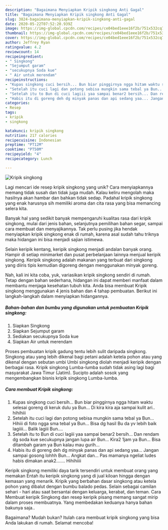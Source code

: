 ```yaml
---
description: "Bagaimana Menyiapkan Kripik singkong Anti Gagal"
title: "Bagaimana Menyiapkan Kripik singkong Anti Gagal"
slug: 3824-bagaimana-menyiapkan-kripik-singkong-anti-gagal
date: 2020-05-22T07:52:20.939Z
image: https://img-global.cpcdn.com/recipes/ce04bed1eee16f2b/751x532cq70/kripik-singkong-foto-resep-utama.jpg
thumbnail: https://img-global.cpcdn.com/recipes/ce04bed1eee16f2b/751x532cq70/kripik-singkong-foto-resep-utama.jpg
cover: https://img-global.cpcdn.com/recipes/ce04bed1eee16f2b/751x532cq70/kripik-singkong-foto-resep-utama.jpg
author: Jeffrey Ryan
ratingvalue: 4.2
reviewcount: 14
recipeingredient:
- " Singkong"
- "Sejumput garam"
- "secukupnya Soda kue"
- " Air untuk merendam"
recipeinstructions:
- "Kupas singkong cuci bersih... Bun biar pinggirnya ngga hitam waktu selesai goreng di keruk dulu ya Bun... Di kira kira aja sampai kulit ari.. hihihiii"
- "Setelah itu cuci lagi dan potong sebisa mungkin sama tebal ya Bun... Hihiii di foto ngga sma tebal ya Bun... Bisa dg hasil Bu da yv lebih baik lagiiii... Balik lagiii Bun...."
- "Setelah itu to Bun di cuci lagiii yaa sampai benar2 bersih... Dan rendam dg soda kue secukupnya jangan lupa air Bun... Kira2 1jam ya Bun... Bisa ditambah garam ya Bun kalau mau gurih..."
- "Habis itu di goreng deh dg minyak panas dan api sedang yaa... Jangan sampai gosong lohhh Bun... Angkat dan... Pas mamanya ngeliat ludes habis dimakan anak2....... Hihihiiii"
categories:
- Resep
tags:
- kripik
- singkong

katakunci: kripik singkong 
nutrition: 217 calories
recipecuisine: Indonesian
preptime: "PT12M"
cooktime: "PT50M"
recipeyield: "4"
recipecategory: Lunch

---
```



![Kripik singkong](https://img-global.cpcdn.com/recipes/ce04bed1eee16f2b/751x532cq70/kripik-singkong-foto-resep-utama.jpg)

Lagi mencari ide resep kripik singkong yang unik? Cara menyiapkannya memang tidak susah dan tidak juga mudah. Kalau keliru mengolah maka hasilnya akan hambar dan bahkan tidak sedap. Padahal kripik singkong yang enak harusnya sih memiliki aroma dan cita rasa yang bisa memancing selera kita.

Banyak hal yang sedikit banyak mempengaruhi kualitas rasa dari kripik singkong, mulai dari jenis bahan, selanjutnya pemilihan bahan segar, sampai cara membuat dan menyajikannya. Tak perlu pusing jika hendak menyiapkan kripik singkong enak di rumah, karena asal sudah tahu triknya maka hidangan ini bisa menjadi sajian istimewa.

Selain keripik kentang, keripik singkong menjadi andalan banyak orang. Hampir di setiap minimarket dan pusat perbelanjaan lainnya menjual keripik singkong. Keripik singkong adalah makanan yang terbuat dari singkong yang diiris tipis kemudian digoreng dengan menggunakan minyak goreng.


Nah, kali ini kita coba, yuk, variasikan kripik singkong sendiri di rumah. Tetap dengan bahan sederhana, hidangan ini dapat memberi manfaat dalam membantu menjaga kesehatan tubuh kita. Anda bisa membuat Kripik singkong menggunakan 4 jenis bahan dan 4 tahap pembuatan. Berikut ini langkah-langkah dalam menyiapkan hidangannya.

<!--inarticleads1-->

##### Bahan-bahan dan bumbu yang digunakan untuk pembuatan Kripik singkong:

1. Siapkan  Singkong
1. Siapkan Sejumput garam
1. Sediakan secukupnya Soda kue
1. Siapkan  Air untuk merendam


Proses pembuatan kripik gadung tentu lebih sulit daripada singkong. Singkong atau yang lebih dikenal bagi petani adalah ketela pohon atau yang dikenal dengan sebutan umbi Umbi singkong diolah menjadi keripik dengan berbagai rasa. Kripik singkong Lumba-lumba sudah tidak asing lagi bagi masyarakat Jawa Timur (Jatim). Sucipto adalah sosok yang mengembangkan bisnis kripik singkong Lumba-lumba. 

<!--inarticleads2-->

##### Cara membuat Kripik singkong:

1. Kupas singkong cuci bersih... Bun biar pinggirnya ngga hitam waktu selesai goreng di keruk dulu ya Bun... Di kira kira aja sampai kulit ari.. hihihiii
1. Setelah itu cuci lagi dan potong sebisa mungkin sama tebal ya Bun... Hihiii di foto ngga sma tebal ya Bun... Bisa dg hasil Bu da yv lebih baik lagiiii... Balik lagiii Bun....
1. Setelah itu to Bun di cuci lagiii yaa sampai benar2 bersih... Dan rendam dg soda kue secukupnya jangan lupa air Bun... Kira2 1jam ya Bun... Bisa ditambah garam ya Bun kalau mau gurih...
1. Habis itu di goreng deh dg minyak panas dan api sedang yaa... Jangan sampai gosong lohhh Bun... Angkat dan... Pas mamanya ngeliat ludes habis dimakan anak2....... Hihihiiii


Keripik singkong memiliki daya tarik tersendiri untuk membuat orang yang memakan Entah itu keripik singkong yang di jual kiloan hingga dengan kemasan yang menarik. Kripik yang berbahan dasar singkong atau ketela pohon yang dibalut dengan bumbu balado pedas. Selain sebagai camilan sehari - hari atau saat bersantai dengan keluarga, kerabat, dan teman. Cara Membuat keripik Singkong dan resep keripik pisang memang sangat mirip dalam proses membuatnya. Yang membedakan keduanya hanya bahan bakunya saja.. 

Bagaimana? Mudah bukan? Itulah cara membuat kripik singkong yang bisa Anda lakukan di rumah. Selamat mencoba!
